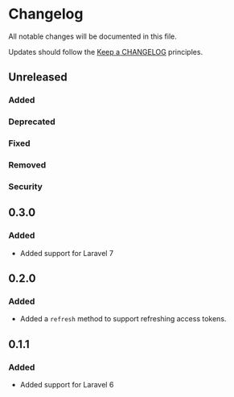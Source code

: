 # Changelog

All notable changes will be documented in this file.

Updates should follow the [Keep a CHANGELOG](http://keepachangelog.com/) principles.

## Unreleased

### Added

### Deprecated

### Fixed

### Removed

### Security

## 0.3.0

### Added

- Added support for Laravel 7

## 0.2.0

### Added

- Added a `refresh` method to support refreshing access tokens.

## 0.1.1

### Added

- Added support for Laravel 6
